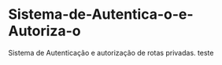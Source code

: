 # Sistema-de-Autentica-o-e-Autoriza-o
Sistema de Autenticação e autorização de rotas privadas. teste
